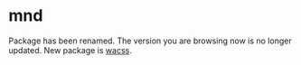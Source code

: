 # mnd

Package has been renamed. The version you are browsing now is no longer updated. New package is [wacss](https://www.npmjs.com/package/wacss).

